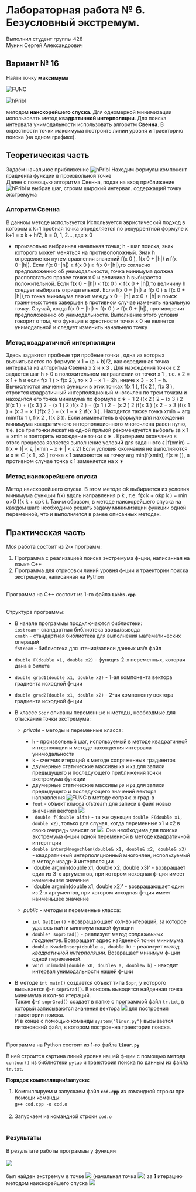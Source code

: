 # Лабораторная работа № 6. Безусловный экстремум.

Выполнил студент группы 428  
Мунин Сергей Александрович

## Вариант № 16
Найти точку **максимума**

![FUNC](Images/FUNC.png)

![hPribl](Images/Pribl.png)

методом **наискорейшего спуска**. Для одномерной минимизации использовать метод **квадратичной интерполяции**.
Для поиска интервала унимодальности использовать алгоритм **Свенна**.
В окрестности точки максимума построить линии уровня и траекторию поиска (на одном графике).
## Теоретическая часть

Задаём начальное приближение ![hPribl](Images/Pribl.png)
Находим формулы компонент градиента функции в произвольной точке<br>
Далее с помощью алгоритма Свенна, подав на вход приближение ![hPribl](Images/Pribl.png) и выбрав шаг, строим широкий интервал. содержащий точку экстремума<br>
### Алгоритм Свенна
В данном методе используется Используется эвристический подход в котором
x
k+1 пробная точка определяется по рекуррентной формуле
x
k+1 = x
k + h/2, k = 0, 1, 2...,
где
x
0
- произвольно выбранная начальная точка;
h - шаг поиска, знак которого может меняться на противоположный.
Знак h определяется путем сравнения значений f(x
0
), f(x
0 + |h|)
и f(x
0−|h|). Если f(x
0−|h|) ≥ f(x
0
) ≥ f(x
0+|h|),то согласно предположению об унимодальности, точка минимума должна располагаться правее точки x
0 и величина h выбирается положительной.
Если f(x
0 − |h|) < f(x
0
) < f(x
0 + |h|),то величину h следует выбирать отрицательной. Если f(x
0 − |h|) ≥ f(x
0
) ≤ f(x
0 + |h|),то точка
минимума лежит между x
0 − |h| и x
0 + |h| и поиск граничных точек
завершен в противном случае изменить начальную точку. Случай,
когда f(x
0 − |h|) ≤ f(x
0
) ≥ f(x
0 + |h|), противоречит предположению об унимодальности. Выполнение этого условия говорит о том,
что функция в орестности точки x
0 не является унимодальной и
следует изменить начальную точку 

### Метод квадратичной интерполяции

Здесь задаются пробные три пробные точки , одна из которых высчитывается по формуле x
1 = (a + b)/2, как серединная точка интервала из алгоритма Свенна x
2 и
x
3
. Для нахождения точки x
2
задается шаг h > 0 в положительном
направлении от точки x
1
, т.е. x
2 = x
1 + h и если
f(x
1
) > f(x
2
), то x
3 = x
1 + 2h, иначе x
3 = x
1 − h.
Вычисляются значения функции в этих точках f(x
1
), f(x
2
), f(x
3
),
строится квадратичный интерполяционый многочлен по трем точкам и находится его точка минимума по формуле
x
∗ =
1
2
((x
2
)
2 − (x
3
)
2
)f(x
1
) + ((x
3
)
2 − (x
1
)
2
)f(x
2
) + ((x
1
)
2 − (x
2
)
2
)f(x
3
)
(x
2 − x
3
)f(x
1
) + (x
3 − x
1
)f(x
2
) + (x
1 − x
2
)f(x
3
)
.
Находится также точка xmin = arg min(f(x
1
), f(x
2
, f(x
3
)).
Если знаменатель в формуле для нахождения минимума квадратичного интерполяционного многочлена равен нулю, т.е. все три
точки лежат на одной прямой рекомендуется выбрать за x
1 = xmin
и повторить нахождение точки x
∗
.
Критерием окончания в этого процесса является выполнение условий для заданного ϵ
|f(xmin) − f(x
∗
)| < ϵ, |xmin − x
∗
| < ϵ
21
Если условия окончания не выполняются и
x
∗ ∈ [x
1
, x3
]
точка x
1
заменяется на точку arg min(f(xmin), f(x
∗
)), в противном случае точка x
1
заменяется на x
∗

### Метод наискорейшего спуска
 Метод наискорейшего спуска. В этом методе αk выбирается из условия минимума функции f(x) вдоль направления p
k
, т.е.
f(x
k + αkp
k
) = min
α>0
f(x
k + αpk
).
Таким образом, в методе наискорейшего спуска на каждом шаге
необходимо решать задачу минимизации функции одной переменной, что и выполняется в ранее описанных методах.
## Практическая часть
Моя работа состоит из 2-х программ: <br>
1) Программа с реализацией поиска экстремума ф-ции, написанная на языке C++<br>
2) Программа для отрисовки линий уровня ф-ции и траектории поиска экстремума, написанная на Python<br><br>

Программа на C++ состоит из 1-го файла **`Labb6.cpp`**<br><br>

Структура программы:<br>
* В начале программы продключаются библиотеки: <br>
     `iostream` - стандартная библиотека ввода/вывода<br>
     `cmath` - стандартная библиотека для выполнения математических операций <br>
     `fstream` - библиотека для чтения/записи данных из/в файл <br>
* `double F(double x1, double x2)` - функция 2-х переменных, которая дана в билете<br>
* `double grad1(double x1, double x2)` - 1-ая компонента вектора градиента исходной ф-ции<br>
* `double grad2(double x1, double x2)` - 2-ая компоненту вектора градиента исходной ф-ции<br>
* В классе `Sopr` описаны переменные и методы, необходмые для отыскания точки экстремума:
  * *private* - методы и переменные класса:<br>
    * `h` - произвольный шаг, используемый в методе квадратичной интерполяции и методе нахождения интервала унимодальности
    * `k` - счетчик итераций в методе сопряженных градиентов
    * двумерные статические массивы `x0` и  `x1` для записи предыдущего и последующего приближения точки экстремума функции
    * двумерные статические массивы `p0` и  `p1` для записи предыдущего и последующего значений вектора направления                            ![FUNC](Images/vectP.png) в методе сопряж-х град-в
    * `fout` - объект класса ofstream для записи в файл новых значений вектора  ![](Images/xK.png) 
    * ` double f(double alfa)` - та же функция `double F(double x1, double x2)`, только для случая, когда переменные x1 и x2 в свою очередь зависят от  ![](Images/alfa.png). Она необходима для поиска экстремума ф-ции одной переменной в методе квадратичной интерп-ции
    * `double interpMnogochlen(double& x1, double& x2, double& x3)` - квадратичный интерполяционный многочлен, используемый в методе квадр-й интерполяции
    * 'double argmin(double x1, double x2, double x3)' - возвращает один из 3-х аргументов, при котором исходная ф-ция имеет наименьшее значение
    * 'double argmin(double x1, double x2)' - возвращающает один из 2-х аргументов, при котором исходная ф-ция имеет наименьшее значение
    
  * *public* - методы и переменные класса:
    * `int GetIter()` - возвращающает кол-во итераций, за которое удалось найти минимум нашей функции
    * `double* soprGrad()` - реализует *метод сопряженных градиентов*. Возвращает адрес найденной точки минимума.
    * `double KvadrInterp(double a, double b)` - реализует *метод квадратичной интерполяции*. Возвращает минимум ф-ции одной переменной.
    * `void unimodal(double x0, double& a, double& b)` - находит интервал унимодальности нашей ф-ции
   
* В методе `int main()` создается объект типа `Sopr`, у которого вызывается ф-я `soprGrad()`. В консоль выводится найденная точка минимума и кол-во итераций.  
Также ф-я `soprGrad()` создает в папке с программой файл `tr.txt`, в который записываются значения вектора ![](Formuls/xK.png) для построения траектории поиска.<br>
И в конце с помощью команды `system("linur.py")` вызывается питоновский файл, в котором построенна траектория поиска.<br><br>

Программа на Python состоит из 1-го файла **`linur.py`**<br>

В ней строится картина линий уровня нашей ф-ции с помощью метода `contour()` из библиотеки `pylab` и траектория поиска по данным из файла `tr.txt`.<br>

**Порядок компилляции/запуска:**<br>
1. Компиллируем и запускаем файл **`cod.cpp`** из командной строки при помощи команды:<br>
`g++ cod.cpp -o cod.o`<br><br>
2. Запускаем из командной строки `cod.o`<br><br>

### Результаты
В результате работы программы у функции <br><br> ![](Images/FUNC.png) <br><br>был найден экстремум в точке  ![](-6.5,-2) (начальная точка  ![](Images/nachTochk.png)) за ***1*** итерацию методом наискорейшего спуска
 ![](Images/linur.jpg) 
